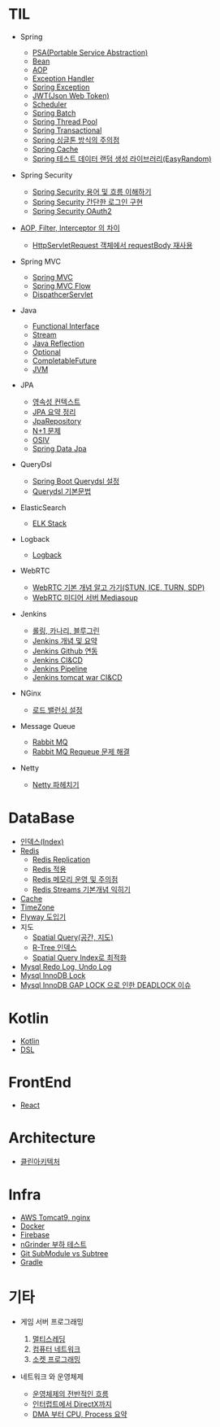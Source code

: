 # TIL
  
 - Spring
   - [PSA(Portable Service Abstraction)](https://github.com/russell-seo/TIL/blob/main/Spring/PSA.md)
   - [Bean](https://github.com/russell-seo/TIL/blob/main/Spring/Bean.md)
   - [AOP](https://github.com/russell-seo/TIL/blob/main/Spring/AOP.md)
   - [Exception Handler](https://github.com/russell-seo/TIL/blob/main/Spring/ExceptionHandler.md) 
   - [Spring Exception](https://github.com/russell-seo/TIL/blob/main/Spring/Exception.md)
   - [JWT(Json Web Token)](https://github.com/russell-seo/TIL/blob/main/Spring/JWT.md)
   - [Scheduler](https://github.com/russell-seo/TIL/blob/main/Spring/Scheduler.md)
   - [Spring Batch](https://github.com/russell-seo/TIL/blob/main/Spring/SpringBatch.md)
   - [Spring Thread Pool](https://github.com/russell-seo/TIL/blob/main/Spring/threadpool.md)
   - [Spring Transactional](https://github.com/russell-seo/TIL/blob/main/Spring/transaction.md)
   - [Spring 싱글톤 방식의 주의점](https://github.com/russell-seo/TIL/blob/main/Spring/singletone.md)
   - [Spring Cache](https://github.com/russell-seo/TIL/blob/main/Spring/Cache.md)
   - [Spring 테스트 데이터 랜덤 생성 라이브러리(EasyRandom)](https://github.com/russell-seo/TIL/blob/main/Spring/eazyrandom.md)
 - Spring Security
      - [Spring Security 용어 및 흐름 이해하기](https://github.com/russell-seo/TIL/blob/main/Spring/SpringSecurityName.md)
      - [Spring Security 간단한 로그인 구현](https://github.com/russell-seo/TIL/blob/main/Spring/Security.md)
      - [Spring Security OAuth2](https://github.com/russell-seo/TIL/blob/main/Spring/securityOauth2.md)
 
 - [AOP, Filter, Interceptor 의 차이](https://github.com/russell-seo/TIL/blob/main/AOP%2CFilter%2CInterceptor.md)
    - [HttpServletRequest 객체에서 requestBody 재사용](https://github.com/russell-seo/TIL/blob/main/FilterRequestMulti.md)
 
 - Spring MVC
    - [Spring MVC](https://github.com/russell-seo/TIL/blob/main/Spring/Spring%20MVC.md)
    - [Spring MVC Flow](https://github.com/russell-seo/TIL/blob/main/Spring/Spring%20MVC%20Flow.md)
    - [DispathcerServlet](https://github.com/russell-seo/TIL/blob/main/Spring/DispatcherServlet.md)
 - Java
    - [Functional Interface](https://github.com/russell-seo/TIL/blob/main/Java/Functional.md)
    - [Stream](https://github.com/russell-seo/TIL/blob/main/Java/Stream.md)
    - [Java Reflection](https://github.com/russell-seo/TIL/blob/main/Java/Reflection.md)
    - [Optional](https://github.com/russell-seo/TIL/blob/main/Java/Optional.md)
    - [CompletableFuture](https://github.com/russell-seo/TIL/blob/main/Java/completableFuture.md)
    - [JVM](https://github.com/russell-seo/TIL/blob/main/Java/jvm.md)

  - JPA
      - [영속성 컨텍스트](https://github.com/russell-seo/TIL/blob/main/JPA/%EC%98%81%EC%86%8D%EC%84%B1%EC%BB%A8%ED%85%8D%EC%8A%A4%ED%8A%B8.md)
      - [JPA 요약 정리](https://github.com/russell-seo/ORM-JPA)
      - [JpaRepository](https://github.com/russell-seo/TIL/blob/main/JPA/JpaRepository.md)
      - [N+1 문제](https://github.com/russell-seo/TIL/blob/main/JPA/N%2B1.md)
      - [OSIV](https://github.com/russell-seo/TIL/blob/main/JPA/OSIV.md)
      - [Spring Data Jpa](https://github.com/russell-seo/TIL/blob/main/JPA/SpringDataJpa.md)
      
  - QueryDsl
      
      - [Spring Boot Querydsl 설정](https://github.com/russell-seo/TIL/blob/main/Querydsl/QueryDsl.md)    
      - [Querydsl 기본문법](https://github.com/russell-seo/TIL/blob/main/Querydsl/BasicGrammer.md)  
      
  - ElasticSearch
  
       - [ELK Stack](https://github.com/russell-seo/TIL/blob/main/infra/ELK.md)

  - Logback

       - [Logback](https://github.com/russell-seo/TIL/blob/main/Logback/Filter.md)
   
  - WebRTC
      - [WebRTC 기본 개념 알고 가기(STUN, ICE, TURN, SDP)](https://github.com/russell-seo/TIL/blob/main/webrtc/webrtc.md)
      - [WebRTC 미디어 서버 Mediasoup](https://github.com/russell-seo/TIL/blob/main/webrtc/mediasoup.md)
  
  - Jenkins
       - [롤링, 카나리, 블루그린](https://github.com/russell-seo/TIL/blob/main/Jenkins/deployStrategy.md)
       - [Jenkins 개념 및 요약](https://github.com/russell-seo/TIL/blob/main/Jenkins/jenkins.md)
       - [Jenkins Github 연동](https://github.com/russell-seo/TIL/blob/main/Jenkins/github.md)
       - [Jenkins CI&CD](https://github.com/russell-seo/TIL/blob/main/Jenkins/CI%26CD.md)
       - [Jenkins Pipeline](https://github.com/russell-seo/TIL/blob/main/Jenkins/pipeline.md)
       - [Jenkins tomcat war CI&CD](https://github.com/russell-seo/TIL/blob/main/Jenkins/tocmat.md)

  - NGinx
      - [로드 밸런싱 설정](https://github.com/russell-seo/TIL/blob/main/Infra/AWS/nginx.md)
      
  - Message Queue
      - [Rabbit MQ]()
      - [Rabbit MQ Requeue 문제 해결](https://github.com/russell-seo/TIL/blob/main/rabbitMq.md)
   
  - Netty
    - [Netty 파헤치기]()
# DataBase

  - [인덱스(Index)](https://github.com/russell-seo/TIL/blob/main/DB/index.md)
  - [Redis](https://github.com/russell-seo/TIL/blob/main/DB/Redis.md)
    - [Redis Replication](https://github.com/russell-seo/TIL/blob/main/DB/RedisReplication.md)
    - [Redis 적용](https://github.com/russell-seo/TIL/blob/main/DB/RedisApply.md)
    - [Redis 메모리 운영 및 주의점](https://github.com/russell-seo/TIL/blob/main/DB/RedisCaution.md)
    - [Redis Streams 기본개념 익히기](https://github.com/russell-seo/TIL/blob/main/DB/RedisStreams.md)
  - [Cache](https://github.com/russell-seo/TIL/blob/main/DB/Cache.md)
  - [TimeZone](https://github.com/russell-seo/TIL/blob/main/DB/timezone.md)
  - [Flyway 도입기](https://github.com/russell-seo/TIL/blob/main/DB/flyway.md)
  - 지도
      - [Spatial Query(공간, 지도)](https://github.com/russell-seo/TIL/blob/main/DB/spatialQuery.md)
      - [R-Tree 인덱스](https://github.com/russell-seo/TIL/blob/main/DB/r-tree.md)
      - [Spatial Query Index로 최적화](https://github.com/russell-seo/TIL/blob/main/DB/sqIndex.md)
  - [Mysql Redo Log, Undo Log](https://github.com/russell-seo/TIL/blob/main/DB/mysql.md)
  - [Mysql InnoDB Lock](https://github.com/russell-seo/TIL/blob/main/DB/LOCK.md)
  - [Mysql InnoDB GAP LOCK 으로 인한 DEADLOCK 이슈](https://github.com/russell-seo/TIL/blob/main/DB/deadlock.md)
# Kotlin
  
  - [Kotlin](https://github.com/russell-seo/TIL/tree/main/Kotlin)
  - [DSL](https://github.com/russell-seo/TIL/blob/main/11%EC%9E%A5.ipynb)

# FrontEnd

  - [React](https://github.com/russell-seo/TIL/blob/main/react/react.md)

# Architecture

  - [클린아키텍처](https://github.com/russell-seo/TIL/blob/main/Architecture/cleancode.md)

# Infra

  -   [AWS Tomcat9, nginx](https://github.com/russell-seo/TIL/blob/main/Infra/AWS/Tomcat%2CNginx.md)
  -   [Docker](https://github.com/russell-seo/TIL/blob/main/Infra/AWS/docker.md)
  -   [Firebase](https://github.com/russell-seo/TIL/blob/main/infra/firebase.md)
  -   [nGrinder 부하 테스트](https://github.com/russell-seo/TIL/blob/main/nGrinder/buhaTest.md)
  -   [Git SubModule vs Subtree](https://github.com/russell-seo/TIL/blob/main/Infra/AWS/gitsubmodule.md)
  -   [Gradle](https://github.com/russell-seo/TIL/blob/main/infra/gradle.md)


# 기타

  - 게임 서버 프로그래밍
    1. [멀티스레딩](https://github.com/russell-seo/TIL/blob/main/Game/1.%EB%A9%80%ED%8B%B0%EC%8A%A4%EB%A0%88%EB%94%A9/ssw-chapter1.md)
    2. [컴퓨터 네트워크](https://github.com/russell-seo/TIL/blob/main/Game/2.%20%EC%BB%B4%ED%93%A8%ED%84%B0%EB%84%A4%ED%8A%B8%EC%9B%8C%ED%81%AC/ssw-chapter2.md)
    3. [소켓 프로그래밍](https://github.com/russell-seo/TIL/blob/main/Game/socket.md)
    
 - 네트워크 와 운영체제
    - [운영체제의 전반적인 흐름](https://github.com/russell-seo/TIL/blob/main/OS/%EC%9A%B4%EC%98%81%EC%B2%B4%EC%A0%9C%20%EC%A0%84%EB%B0%98%EC%A0%81%EC%9D%B8%20%ED%9D%90%EB%A6%84.md)
    - [인터럽트에서 DirectX까지](https://github.com/russell-seo/TIL/blob/main/OS/interrupt.md)
    - [DMA 부터 CPU, Process 요약](https://github.com/russell-seo/TIL/blob/main/OS/total.md)
